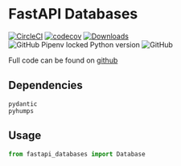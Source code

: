 # FastAPI Databases

[![CircleCI](https://circleci.com/gh/ahmednafies/fastapi_databases.svg?style=shield)](https://circleci.com/gh/ahmednafies/fastapi_databases) [![codecov](https://codecov.io/gh/ahmednafies/fastapi_databases/branch/master/graph/badge.svg)](https://codecov.io/gh/ahmednafies/fastapi_databases) [![Downloads](https://pepy.tech/badge/fastapi-databases)](https://pepy.tech/project/fastapi-databases) ![GitHub Pipenv locked Python version](https://img.shields.io/github/pipenv/locked/python-version/ahmednafies/fastapi_databases) ![GitHub](https://img.shields.io/github/license/ahmednafies/fastapi_databases)


Full code can be found on [github](https://github.com/ahmednafies/fastapi_databases)

## Dependencies

    pydantic
    pyhumps

## Usage

```python
from fastapi_databases import Database


```
